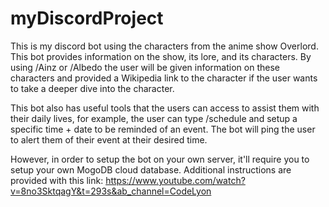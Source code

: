 # myDiscordProject
This is my discord bot using the characters from the anime show Overlord. This bot provides information on the show, its lore, and its characters. By using 
/Ainz or /Albedo the user will be given information on these characters and provided a Wikipedia link to the character if the user wants to take a deeper dive into the
character.

This bot also has useful tools that the users can access to assist them with their daily lives, for example, the user can type /schedule and setup a specific time + date
to be reminded of an event. The bot will ping the user to alert them of their event at their desired time. 

However, in order to setup the bot on your own server, it'll require you to setup your own MogoDB cloud database. 
Additional instructions are provided with this link: https://www.youtube.com/watch?v=8no3SktqagY&t=293s&ab_channel=CodeLyon 
